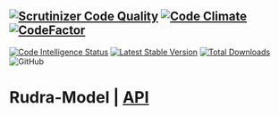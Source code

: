 
[![Scrutinizer Code Quality](https://scrutinizer-ci.com/g/Jagepard/Rudra-Model/badges/quality-score.png?b=master)](https://scrutinizer-ci.com/g/Jagepard/Rudra-Model/?branch=master)
[![Code Climate](https://codeclimate.com/github/Jagepard/Rudra-Model/badges/gpa.svg)](https://codeclimate.com/github/Jagepard/Rudra-Model)
[![CodeFactor](https://www.codefactor.io/repository/github/jagepard/rudra-model/badge)](https://www.codefactor.io/repository/github/jagepard/rudra-model)
-----
[![Code Intelligence Status](https://scrutinizer-ci.com/g/Jagepard/Rudra-Model/badges/code-intelligence.svg?b=master)](https://scrutinizer-ci.com/code-intelligence)
[![Latest Stable Version](https://poser.pugx.org/rudra/model/v/stable)](https://packagist.org/packages/rudra/model)
[![Total Downloads](https://poser.pugx.org/rudra/model/downloads)](https://packagist.org/packages/rudra/model)
![GitHub](https://img.shields.io/github/license/jagepard/Rudra-Model.svg)

# Rudra-Model | [API](https://github.com/Jagepard/Rudra-Model/blob/master/docs.md "Documentation API")
